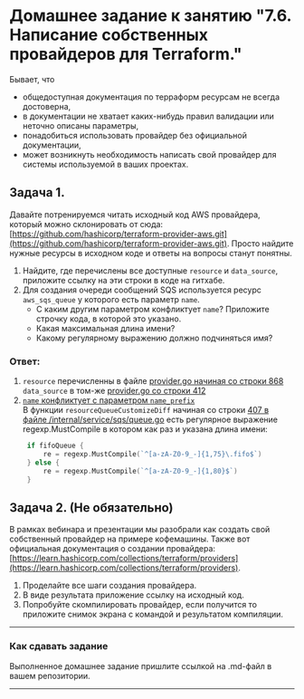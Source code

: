 # Домашнее задание к занятию "7.6. Написание собственных провайдеров для Terraform."

Бывает, что 
* общедоступная документация по терраформ ресурсам не всегда достоверна,
* в документации не хватает каких-нибудь правил валидации или неточно описаны параметры,
* понадобиться использовать провайдер без официальной документации,
* может возникнуть необходимость написать свой провайдер для системы используемой в ваших проектах.   

## Задача 1. 
Давайте потренируемся читать исходный код AWS провайдера, который можно склонировать от сюда: 
[https://github.com/hashicorp/terraform-provider-aws.git](https://github.com/hashicorp/terraform-provider-aws.git).
Просто найдите нужные ресурсы в исходном коде и ответы на вопросы станут понятны.  


1. Найдите, где перечислены все доступные `resource` и `data_source`, приложите ссылку на эти строки в коде на 
гитхабе.   
1. Для создания очереди сообщений SQS используется ресурс `aws_sqs_queue` у которого есть параметр `name`. 
    * С каким другим параметром конфликтует `name`? Приложите строчку кода, в которой это указано.
    * Какая максимальная длина имени? 
    * Какому регулярному выражению должно подчиняться имя? 

### Ответ:
1. `resource` перечисленны в файле [provider.go начиная со строки 868](https://github.com/hashicorp/terraform-provider-aws/blob/de6bf7541dd8a5c81d0471e7e8cb76eb76578e66/internal/provider/provider.go#L868)  
   `data_source` в том-же [provider.go со строки 412](https://github.com/hashicorp/terraform-provider-aws/blob/de6bf7541dd8a5c81d0471e7e8cb76eb76578e66/internal/provider/provider.go#L412)
1. [`name` конфликтует с параметром `name_prefix`](https://github.com/hashicorp/terraform-provider-aws/blob/de6bf7541dd8a5c81d0471e7e8cb76eb76578e66/internal/service/sqs/queue.go#L82)  
   В функции `resourceQueueCustomizeDiff` начиная со строки [407 в файле /internal/service/sqs/queue.go](https://github.com/hashicorp/terraform-provider-aws/blob/690cee18d1d3aefce2270cc88cf21e05b6ae6a06/internal/service/sqs/queue.go#L407) есть регулярное выражение regexp.MustCompile в котором как раз и указана длина имени:
   ``` GO
    if fifoQueue {
		re = regexp.MustCompile(`^[a-zA-Z0-9_-]{1,75}\.fifo$`)
	} else {
		re = regexp.MustCompile(`^[a-zA-Z0-9_-]{1,80}$`)
	}
    ```
   


## Задача 2. (Не обязательно) 
В рамках вебинара и презентации мы разобрали как создать свой собственный провайдер на примере кофемашины. 
Также вот официальная документация о создании провайдера: 
[https://learn.hashicorp.com/collections/terraform/providers](https://learn.hashicorp.com/collections/terraform/providers).

1. Проделайте все шаги создания провайдера.
2. В виде результата приложение ссылку на исходный код.
3. Попробуйте скомпилировать провайдер, если получится то приложите снимок экрана с командой и результатом компиляции.   

---

### Как сдавать задание

Выполненное домашнее задание пришлите ссылкой на .md-файл в вашем репозитории.

---